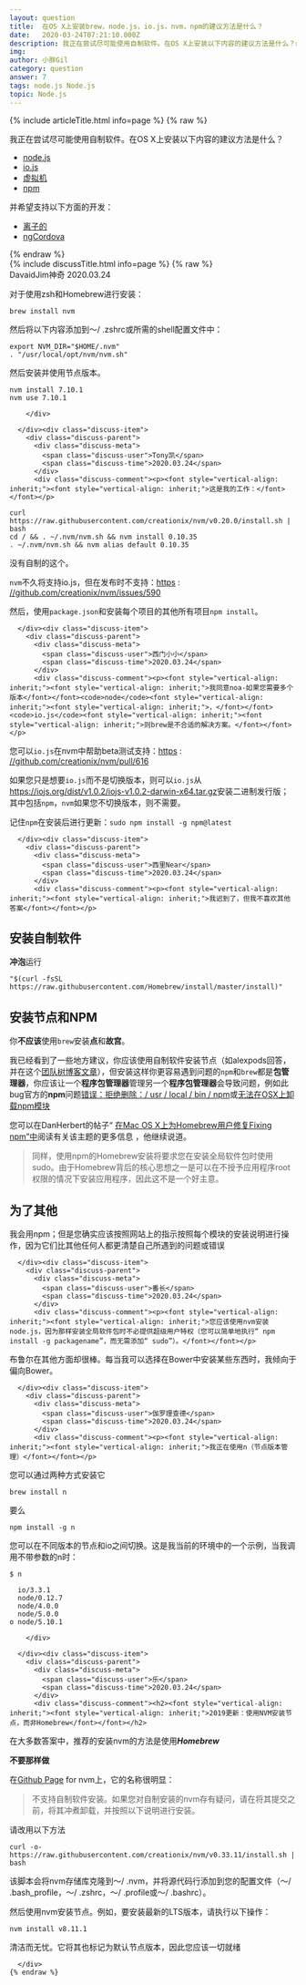 ```yaml
---
layout: question
title:  在OS X上安装brew，node.js，io.js，nvm，npm的建议方法是什么？
date:   2020-03-24T07:21:10.000Z
description: 我正在尝试尽可能使用自制软件。在OS X上安装以下内容的建议方法是什么？node.jsio.js虚拟机npm并希望支持以下方面的开发：...
img: 
author: 小胖Gil
category: question
answer: 7
tags: node.js Node.js
topic: Node.js
---
```

<div class="article-root">
  <div class="article">
    {% include articleTitle.html info=page %}
    {% raw %}
    <div class="article-content"><p><font style="vertical-align: inherit;"><font style="vertical-align: inherit;">我正在尝试尽可能使用自制软件。</font><font style="vertical-align: inherit;">在OS X上安装以下内容的建议方法是什么？</font></font></p>

<ul>
<li><a href="http://nodejs.org/"><font style="vertical-align: inherit;"><font style="vertical-align: inherit;">node.js</font></font></a></li>
<li><a href="https://iojs.org/"><font style="vertical-align: inherit;"><font style="vertical-align: inherit;">io.js</font></font></a></li>
<li><a href="https://github.com/creationix/nvm"><font style="vertical-align: inherit;"><font style="vertical-align: inherit;">虚拟机</font></font></a></li>
<li><a href="https://www.npmjs.com/"><font style="vertical-align: inherit;"><font style="vertical-align: inherit;">npm</font></font></a></li>
</ul>

<p><font style="vertical-align: inherit;"><font style="vertical-align: inherit;">并希望支持以下方面的开发：</font></font></p>

<ul>
<li><a href="http://ionicframework.com/"><font style="vertical-align: inherit;"><font style="vertical-align: inherit;">离子的</font></font></a></li>
<li><a href="http://ngcordova.com/"><font style="vertical-align: inherit;"><font style="vertical-align: inherit;">ngCordova</font></font></a></li>
</ul></div>
    {% endraw %}
  </div>

  <div class="discuss-wrapper">
    {% include discussTitle.html info=page %}
    {% raw %}
    <div class="discuss-item">
        <div class="discuss-parent">
          <div class="discuss-meta">
            <span class="discuss-user">DavaidJim神奇</span>
            <span class="discuss-time">2020.03.24</span>
          </div>
          <div class="discuss-comment"><p><font style="vertical-align: inherit;"><font style="vertical-align: inherit;">对于使用zsh和Homebrew进行安装：</font></font></p>

<pre><code>brew install nvm
</code></pre>

<p><font style="vertical-align: inherit;"><font style="vertical-align: inherit;">然后将以下内容添加到〜/ .zshrc或所需的shell配置文件中：</font></font></p>

<pre><code>export NVM_DIR="$HOME/.nvm"<font></font>
. "/usr/local/opt/nvm/nvm.sh"<font></font>
</code></pre>

<p><font style="vertical-align: inherit;"><font style="vertical-align: inherit;">然后安装并使用节点版本。</font></font></p>

<pre><code>nvm install 7.10.1<font></font>
nvm use 7.10.1<font></font>
</code></pre></div>
        </div>
        
      </div><div class="discuss-item">
        <div class="discuss-parent">
          <div class="discuss-meta">
            <span class="discuss-user">Tony凯</span>
            <span class="discuss-time">2020.03.24</span>
          </div>
          <div class="discuss-comment"><p><font style="vertical-align: inherit;"><font style="vertical-align: inherit;">这是我的工作：</font></font></p>

<pre><code>curl https://raw.githubusercontent.com/creationix/nvm/v0.20.0/install.sh | bash<font></font>
cd / &amp;&amp; . ~/.nvm/nvm.sh &amp;&amp; nvm install 0.10.35<font></font>
. ~/.nvm/nvm.sh &amp;&amp; nvm alias default 0.10.35<font></font>
</code></pre>

<p><font style="vertical-align: inherit;"><font style="vertical-align: inherit;">没有自制的这个。</font></font></p>

<p><code>nvm</code><font style="vertical-align: inherit;"><font style="vertical-align: inherit;">不久将支持io.js，但在发布时不支持：</font><a href="https://github.com/creationix/nvm/issues/590" rel="nofollow"><font style="vertical-align: inherit;">https</font></a><font style="vertical-align: inherit;"> : </font></font><a href="https://github.com/creationix/nvm/issues/590" rel="nofollow"><font style="vertical-align: inherit;"><font style="vertical-align: inherit;">//github.com/creationix/nvm/issues/590</font></font></a></p>

<p><font style="vertical-align: inherit;"><font style="vertical-align: inherit;">然后，使用</font></font><code>package.json</code><font style="vertical-align: inherit;"><font style="vertical-align: inherit;">和</font><font style="vertical-align: inherit;">安装每个项目的其他所有项目</font></font><code>npm install</code><font style="vertical-align: inherit;"><font style="vertical-align: inherit;">。</font></font></p></div>
        </div>
        
      </div><div class="discuss-item">
        <div class="discuss-parent">
          <div class="discuss-meta">
            <span class="discuss-user">西门小小</span>
            <span class="discuss-time">2020.03.24</span>
          </div>
          <div class="discuss-comment"><p><font style="vertical-align: inherit;"><font style="vertical-align: inherit;">我同意noa-如果您需要多个版本</font></font><code>node</code><font style="vertical-align: inherit;"><font style="vertical-align: inherit;">，</font></font><code>io.js</code><font style="vertical-align: inherit;"><font style="vertical-align: inherit;">则brew是不合适的解决方案。</font></font></p>

<p><font style="vertical-align: inherit;"><font style="vertical-align: inherit;">您可以</font></font><code>io.js</code><font style="vertical-align: inherit;"><font style="vertical-align: inherit;">在nvm中</font><font style="vertical-align: inherit;">帮助beta测试</font><font style="vertical-align: inherit;">支持：</font><a href="https://github.com/creationix/nvm/pull/616" rel="nofollow"><font style="vertical-align: inherit;">https</font></a><font style="vertical-align: inherit;"> : </font></font><a href="https://github.com/creationix/nvm/pull/616" rel="nofollow"><font style="vertical-align: inherit;"><font style="vertical-align: inherit;">//github.com/creationix/nvm/pull/616</font></font></a></p>

<p><font style="vertical-align: inherit;"><font style="vertical-align: inherit;">如果您只是想要</font></font><code>io.js</code><font style="vertical-align: inherit;"><font style="vertical-align: inherit;">而不是切换版本，则可以</font></font><code>io.js</code><font style="vertical-align: inherit;"><font style="vertical-align: inherit;">从</font></font><a href="https://iojs.org/dist/v1.0.2/iojs-v1.0.2-darwin-x64.tar.gz" rel="nofollow"><font style="vertical-align: inherit;"><font style="vertical-align: inherit;">https://iojs.org/dist/v1.0.2/iojs-v1.0.2-darwin-x64.tar.gz</font></font></a><font style="vertical-align: inherit;"><font style="vertical-align: inherit;">安装二进制发行版</font><font style="vertical-align: inherit;">；</font><font style="vertical-align: inherit;">其中包括</font></font><code>npm</code><font style="vertical-align: inherit;"><font style="vertical-align: inherit;">，</font></font><code>nvm</code><font style="vertical-align: inherit;"><font style="vertical-align: inherit;">如果您不切换版本，则不需要。</font></font></p>

<p><font style="vertical-align: inherit;"><font style="vertical-align: inherit;">记住</font></font><code>npm</code><font style="vertical-align: inherit;"><font style="vertical-align: inherit;">在安装后</font><font style="vertical-align: inherit;">进行更新</font><font style="vertical-align: inherit;">：</font></font><code>sudo npm install -g npm@latest</code></p></div>
        </div>
        
      </div><div class="discuss-item">
        <div class="discuss-parent">
          <div class="discuss-meta">
            <span class="discuss-user">西里Near</span>
            <span class="discuss-time">2020.03.24</span>
          </div>
          <div class="discuss-comment"><p><font style="vertical-align: inherit;"><font style="vertical-align: inherit;">我迟到了，但我不喜欢其他答案</font></font></p>

<h2><font style="vertical-align: inherit;"><font style="vertical-align: inherit;">安装自制软件</font></font></h2>

<p><strong><font style="vertical-align: inherit;"><font style="vertical-align: inherit;">冲泡</font></font></strong><font style="vertical-align: inherit;"><font style="vertical-align: inherit;">运行</font></font></p>

<pre><code>"$(curl -fsSL https://raw.githubusercontent.com/Homebrew/install/master/install)"
</code></pre>

<h2><font style="vertical-align: inherit;"><font style="vertical-align: inherit;">安装节点和NPM</font></font></h2>

<p><font style="vertical-align: inherit;"><font style="vertical-align: inherit;">你</font></font><strong><font style="vertical-align: inherit;"><font style="vertical-align: inherit;">不应该</font></font></strong><font style="vertical-align: inherit;"><font style="vertical-align: inherit;">使用</font></font><code>brew</code><font style="vertical-align: inherit;"><font style="vertical-align: inherit;">安装</font></font><strong><font style="vertical-align: inherit;"><font style="vertical-align: inherit;">点</font></font></strong><font style="vertical-align: inherit;"><font style="vertical-align: inherit;">和</font></font><strong><font style="vertical-align: inherit;"><font style="vertical-align: inherit;">故宫</font></font></strong><font style="vertical-align: inherit;"><font style="vertical-align: inherit;">。   </font></font></p>

<p><font style="vertical-align: inherit;"><font style="vertical-align: inherit;">我已经看到了一些地方建议，你应该使用自制软件安装节点（如alexpods回答，并在这个</font></font><a href="http://blog.teamtreehouse.com/install-node-js-npm-mac" rel="noreferrer"><font style="vertical-align: inherit;"><font style="vertical-align: inherit;">团队树博客文章</font></font></a><font style="vertical-align: inherit;"><font style="vertical-align: inherit;">），但安装这样你更容易遇到问题的</font></font><code>npm</code><font style="vertical-align: inherit;"><font style="vertical-align: inherit;">和</font></font><code>brew</code><font style="vertical-align: inherit;"><font style="vertical-align: inherit;">都是</font></font><strong><font style="vertical-align: inherit;"><font style="vertical-align: inherit;">包管理器</font></font></strong><font style="vertical-align: inherit;"><font style="vertical-align: inherit;">，你应该让一个</font></font><strong><font style="vertical-align: inherit;"><font style="vertical-align: inherit;">程序包管理器</font></font></strong><font style="vertical-align: inherit;"><font style="vertical-align: inherit;">管理另一个</font></font><strong><font style="vertical-align: inherit;"><font style="vertical-align: inherit;">程序包管理器</font></font></strong><font style="vertical-align: inherit;"><font style="vertical-align: inherit;">会导致问题，例如此bug官方的</font></font><strong><font style="vertical-align: inherit;"><font style="vertical-align: inherit;">npm</font></font></strong><font style="vertical-align: inherit;"><font style="vertical-align: inherit;">问题</font></font><a href="https://github.com/npm/npm/issues/3794" rel="noreferrer"><font style="vertical-align: inherit;"><font style="vertical-align: inherit;">错误：拒绝删除：/ usr / local / bin / npm</font></font></a><font style="vertical-align: inherit;"><font style="vertical-align: inherit;">或</font></font><a href="https://stackoverflow.com/questions/33015001/cant-uninstall-npm-module-on-osx"><font style="vertical-align: inherit;"><font style="vertical-align: inherit;">无法在OSX上卸载npm模块</font></font></a></p>

<p><font style="vertical-align: inherit;"><font style="vertical-align: inherit;">您可以在DanHerbert的帖子“ </font></font><a href="https://gist.github.com/DanHerbert/9520689" rel="noreferrer"><font style="vertical-align: inherit;"><font style="vertical-align: inherit;">在Mac OS X上为Homebrew用户修复Fixing npm”中</font></font></a><font style="vertical-align: inherit;"><font style="vertical-align: inherit;">阅读有关该主题的更多信息   </font><font style="vertical-align: inherit;">，他继续说道。</font></font></p>

<blockquote>
  <p><font style="vertical-align: inherit;"><font style="vertical-align: inherit;">同样，使用npm的Homebrew安装将要求您在安装全局软件包时使用sudo。</font><font style="vertical-align: inherit;">由于Homebrew背后的核心思想之一是可以在不授予应用程序root权限的情况下安装应用程序，因此这不是一个好主意。</font></font></p>
</blockquote>

<h2><font style="vertical-align: inherit;"><font style="vertical-align: inherit;">为了其他</font></font></h2>

<p><font style="vertical-align: inherit;"><font style="vertical-align: inherit;">我会用npm；</font><font style="vertical-align: inherit;">但是您确实应该按照网站上的指示按照每个模块的安装说明进行操作，因为它们比其他任何人都更清楚自己所遇到的问题或错误</font></font></p></div>
        </div>
        
      </div><div class="discuss-item">
        <div class="discuss-parent">
          <div class="discuss-meta">
            <span class="discuss-user">番长</span>
            <span class="discuss-time">2020.03.24</span>
          </div>
          <div class="discuss-comment"><p><font style="vertical-align: inherit;"><font style="vertical-align: inherit;">您应该使用nvm安装node.js，因为那样安装全局软件包时不必提供超级用户特权（您可以简单地执行“ npm install -g packagename”，而无需添加“ sudo”）。</font></font></p>

<p><font style="vertical-align: inherit;"><font style="vertical-align: inherit;">布鲁尔在其他方面却很棒。</font><font style="vertical-align: inherit;">每当我可以选择在Bower中安装某些东西时，我倾向于偏向Bower。</font></font></p></div>
        </div>
        
      </div><div class="discuss-item">
        <div class="discuss-parent">
          <div class="discuss-meta">
            <span class="discuss-user">伽罗理查德</span>
            <span class="discuss-time">2020.03.24</span>
          </div>
          <div class="discuss-comment"><p><font style="vertical-align: inherit;"><font style="vertical-align: inherit;">我正在使用n（节点版本管理）</font></font></p>

<p><font style="vertical-align: inherit;"><font style="vertical-align: inherit;">您可以通过两种方式安装它</font></font></p>

<pre><code>brew install n
</code></pre>

<p><font style="vertical-align: inherit;"><font style="vertical-align: inherit;">要么</font></font></p>

<pre><code>npm install -g n
</code></pre>

<p><font style="vertical-align: inherit;"><font style="vertical-align: inherit;">您可以在不同版本的节点和io之间切换。</font><font style="vertical-align: inherit;">这是我当前的环境中的一个示例，当我调用不带参数的n时：</font></font></p>

<pre><code>$ n<font></font>
<font></font>
  io/3.3.1<font></font>
  node/0.12.7<font></font>
  node/4.0.0<font></font>
  node/5.0.0<font></font>
ο node/5.10.1 <font></font>
</code></pre></div>
        </div>
        
      </div><div class="discuss-item">
        <div class="discuss-parent">
          <div class="discuss-meta">
            <span class="discuss-user">乐</span>
            <span class="discuss-time">2020.03.24</span>
          </div>
          <div class="discuss-comment"><h2><font style="vertical-align: inherit;"><font style="vertical-align: inherit;">2019更新：使用NVM安装节点，而非Homebrew</font></font></h2>

<p><font style="vertical-align: inherit;"><font style="vertical-align: inherit;">在大多数答案中，推荐的安装nvm的方法是使用</font></font><strong><em><font style="vertical-align: inherit;"><font style="vertical-align: inherit;">Homebrew</font></font></em></strong> </p>

<p><strong><font style="vertical-align: inherit;"><font style="vertical-align: inherit;">不要那样做</font></font></strong></p>

<p><font style="vertical-align: inherit;"><font style="vertical-align: inherit;">在</font></font><a href="https://github.com/creationix/nvm" rel="noreferrer" title="github页面"><font style="vertical-align: inherit;"><font style="vertical-align: inherit;">Github Page</font></font></a><font style="vertical-align: inherit;"><font style="vertical-align: inherit;"> for nvm上，它的名称很明显：</font></font></p>

<blockquote>
  <p><font style="vertical-align: inherit;"><font style="vertical-align: inherit;">不支持自制软件安装。</font><font style="vertical-align: inherit;">如果您对自制安装的nvm存有疑问，请在将其提交之前，将其冲煮卸载，并按照以下说明进行安装。</font></font></p>
</blockquote>

<p><font style="vertical-align: inherit;"><font style="vertical-align: inherit;">请改用以下方法</font></font></p>

<pre><code>curl -o- https://raw.githubusercontent.com/creationix/nvm/v0.33.11/install.sh | bash
</code></pre>

<p><font style="vertical-align: inherit;"><font style="vertical-align: inherit;">该脚本会将nvm存储库克隆到〜/ .nvm，并将源代码行添加到您的配置文件（〜/ .bash_profile，〜/ .zshrc，〜/ .profile或〜/ .bashrc）。</font></font></p>

<p><font style="vertical-align: inherit;"><font style="vertical-align: inherit;">然后使用nvm安装节点。</font><font style="vertical-align: inherit;">例如，要安装最新的LTS版本，请执行以下操作：</font></font></p>

<pre><code>nvm install v8.11.1
</code></pre>

<p><font style="vertical-align: inherit;"><font style="vertical-align: inherit;">清洁而无忧。</font><font style="vertical-align: inherit;">它将其也标记为默认节点版本，因此您应该一切就绪</font></font></p></div>
        </div>
        
      </div>
    {% endraw %}
  </div>
<div>
